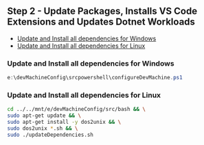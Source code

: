## Step 2 - Update Packages, Installs VS Code Extensions and Updates Dotnet Workloads 

- [Update and Install all dependencies for Windows](#update-and-install-all-dependencies-for-windows)
- [Update and Install all dependencies for Linux](#update-and-install-all-dependencies-for-linux)

### Update and Install all dependencies for Windows
``` powershell
e:\devMachineConfig\srcpowershell\configureDevMachine.ps1
```

### Update and Install all dependencies for Linux
``` bash
cd ../../mnt/e/devMachineConfig/src/bash && \
sudo apt-get update && \
sudo apt-get install -y dos2unix && \
sudo dos2unix *.sh && \
sudo ./updateDependencies.sh
```
